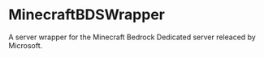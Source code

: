 # MinecraftBDSWrapper
 A server wrapper for the Minecraft Bedrock Dedicated server releaced by Microsoft.
